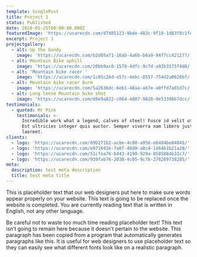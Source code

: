 ```yaml
---
template: SinglePost
title: Project 1
status: Published
date: 2018-05-25T00:00:00.000Z
featuredImage: 'https://ucarecdn.com/d7d85123-9bde-483c-9f10-1d83f8c1fe25/'
excerpt: Project 1
projectgallery:
  - alt: Up the Gondy
    image: 'https://ucarecdn.com/b2d05a71-16ab-4a6b-b6a9-94f7cc421277/'
  - alt: Mountain Bike uphill
    image: 'https://ucarecdn.com/20bb9ac0-1578-4dfc-9c7d-a92b3575f4d8/'
  - alt: 'Mountain bike racer '
    image: 'https://ucarecdn.com/1c05c26d-e57c-4ebc-8557-754d2a0626bf/'
  - alt: Mountain bike racer burm
    image: 'https://ucarecdn.com/5a2636dc-6eb1-48aa-ab7e-a0ffd7a01d7c/'
  - alt: Long lense Mountain bike shot
    image: 'https://ucarecdn.com/d8e9a822-c064-4807-9820-9e53398b7dcc/'
testimonials:
  - quoted: Mr Pink
    testimonials: >-
      Incredible work what a legend, calves of steel! Fusce id velit ut tortor.
      Est ultricies integer quis auctor. Semper viverra nam libero justo
      laoreet. 
clients:
  - logo: 'https://ucarecdn.com/89b271b2-acbe-4c80-a956-e6484be84045/'
  - logo: 'https://ucarecdn.com/e971691b-7a6f-48d8-a8c4-1464b1b21a28/'
  - logo: 'https://ucarecdn.com/51cfea76-b443-4190-929a-8585884b31c7/'
  - logo: 'https://ucarecdn.com/939fab76-2038-4c05-9c7b-278269738285/'
meta:
  description: test meta description
  title: test meta title
---
```

This is placeholder text that our web designers put here to make sure words appear properly on your website. This text is going to be replaced once the website is completed. You are currently reading text that is written in English, not any other language.

Be careful not to waste too much time reading placeholder text! This text isn’t going to remain here because it doesn't pertain to the website. This paragraph has been copied from a program that automatically generates paragraphs like this. It is useful for web designers to use placeholder text so they can easily see what different fonts look like on a realistic paragraph.
